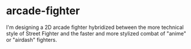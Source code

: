 arcade-fighter
==============

I'm designing a 2D arcade fighter hybridized between the more technical style of Street Fighter and the faster and more stylized combat of "anime" or "airdash" fighters.
